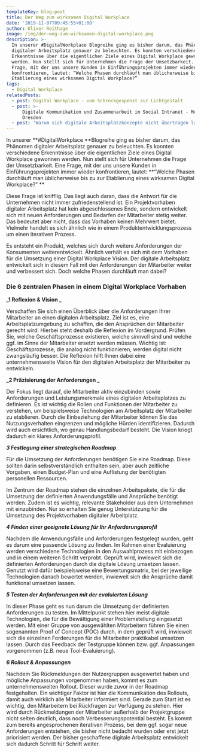 ```yaml
---
templateKey: blog-post
title: Der Weg zum wirksamen Digital Workplace
date: '2019-11-07T09:45:55+01:00'
author: Oliver Reithage
image: /img/der-weg-zum-wirksamen-digital-workplace.png
description: >-
  In unserer #DigitalWorkplace Blogreihe ging es bisher darum, das Phänomen
  digitaler Arbeitsplatz genauer zu beleuchten. Es konnten verschiedene
  Erkenntnisse über die eigentlichen Ziele eines Digital Workplace gewonnen
  werden. Nun stellt sich für Unternehmen die Frage der Umsetzbarkeit. Eine
  Frage, mit der uns unsere Kunden in Einführungsprojekten immer wieder
  konfrontieren, lautet: “Welche Phasen durchläuft man üblicherweise bis zu zur
  Etablierung eines wirksamen Digital Workplace?” 
tags:
  - Digital Workplace
relatedPosts:
  - post: Digital Workplace - vom Schreckgespenst zur Lichtgestalt
  - post: >-
      Digitale Kommunikation und Zusammenarbeit im Social Intranet - Meetup
      Dresden
  - post: 'Warum sich digitale Arbeitsplatzkonzepte nicht übertragen lassen '
---
```

In unserer **\#DigitalWorkplace **Blogreihe ging es bisher darum, das Phänomen digitaler Arbeitsplatz genauer zu beleuchten. Es konnten verschiedene Erkenntnisse über die eigentlichen Ziele eines Digital Workplace gewonnen werden. Nun stellt sich für Unternehmen die Frage der Umsetzbarkeit. Eine Frage, mit der uns unsere Kunden in Einführungsprojekten immer wieder konfrontieren, lautet: **“Welche Phasen durchläuft man üblicherweise bis zu zur Etablierung eines wirksamen Digital Workplace?”
**

Diese Frage ist knifflig. Das liegt auch daran, dass die Antwort für die Unternehmen nicht immer zufriedenstellend ist. Ein Projektvorhaben digitaler Arbeitsplatz hat kein abgeschlossenes Ende, sondern entwickelt sich mit neuen Anforderungen und Bedarfen der Mitarbeiter stetig weiter. Das bedeutet aber nicht, dass das Vorhaben keinen Mehrwert bietet. Vielmehr handelt es sich ähnlich wie in einem Produktentwicklungsprozess um einen iterativen Prozess. 

Es entsteht ein Produkt, welches sich durch weitere Anforderungen der Konsumenten weiterentwickelt. Ähnlich verhält es sich mit dem Vorhaben für die Umsetzung einer Digital Workplace Vision. Der digitale Arbeitsplatz entwickelt sich in diesem Fall mit den Anforderungen der Mitarbeiter weiter und verbessert sich. Doch welche Phasen durchläuft man dabei?  

### Die 6 zentralen Phasen in einem Digital Workplace Vorhaben

**_1 Reflexion & Vision _**

Verschaffen Sie sich einen Überblick über die Anforderungen Ihrer Mitarbeiter an einen digitalen Arbeitsplatz. Ziel ist es, eine Arbeitsplatzumgebung zu schaffen, die den Ansprüchen der Mitarbeiter gerecht wird. Hierbei steht deshalb die Reflexion im Vordergrund. Prüfen Sie, welche Geschäftsprozesse existieren, welche sinnvoll sind und welche ggf. im Sinne der Mitarbeiter ersetzt werden müssen. Wichtig ist: Geschäftsprozesse, die analog nicht funktionieren, werden digital nicht zwangsläufig besser. Die Reflexion hilft Ihnen dabei eine unternehmensweite Vision für den digitalen Arbeitsplatz der Mitarbeiter zu entwickeln. 

**_2 Präzisierung der Anforderungen _**

Der Fokus liegt darauf, die Mitarbeiter aktiv einzubinden sowie Anforderungen und Leistungsmerkmale eines digitalen Arbeitsplatzes zu definieren. Es ist wichtig die Rollen und Funktionen der Mitarbeiter zu verstehen, um beispielsweise Technologien am Arbeitsplatz der Mitarbeiter zu etablieren. Durch die Einbeziehung der Mitarbeiter können Sie das Nutzungsverhalten eingrenzen und mögliche Hürden identifizieren. Dadurch wird auch ersichtlich, wo genau Handlungsbedarf besteht. Die Vision kriegt dadurch ein klares Anforderungsprofil. 

_**3 Festlegung einer strategischen Roadmap**_

Für die Umsetzung der Anforderungen benötigen Sie eine Roadmap. Diese sollten darin selbstverständlich enthalten sein, aber auch zeitliche Vorgaben, einen Budget-Plan und eine Auflistung der benötigten personellen Ressourcen. 

Im Zentrum der Roadmap stehen die einzelnen Arbeitspakete, die für die Umsetzung der definierten Anwendungsfälle und Ansprüche benötigt werden. Zudem ist es wichtig, relevante Stakeholder aus dem Unternehmen mit einzubinden. Nur so erhalten Sie genug Unterstützung für die Umsetzung des Projektvorhaben digitaler Arbeitplatz.  

_**4 Finden einer geeignete Lösung für Ihr Anforderungsprofil**_

Nachdem die Anwendungsfälle und Anforderungen festgelegt wurden, geht es darum eine passende Lösung zu finden. Im Rahmen einer Evaluierung werden verschiedene Technologien in den Auswahlprozess mit einbezogen und in einem weiteren Schritt verprobt. Geprüft wird, inwieweit sich die definierten Anforderungen durch die digitale Lösung umsetzen lassen. Genutzt wird dafür beispielsweise eine Bewertungsmatrix, bei der jeweilige Technologien danach bewertet werden, inwieweit sich die Ansprüche damit funktional umsetzen lassen.  

_**5 Testen der Anforderungen mit der evaluierten Lösung**_

In dieser Phase geht es nun darum die Umsetzung der definierten Anforderungen zu testen. Im Mittelpunkt stehen hier meist digitale Technologien, die für die Bewältigung einer Problemstellung eingesetzt werden. Mit einer Gruppe von ausgewählten Mitarbeitern führen Sie einen sogenannten Proof of Concept (POC) durch, in dem geprüft wird, inwieweit sich die einzelnen Forderungen für die Mitarbeiter praktikabel umsetzen lassen. Durch das Feedback der Testgruppe können bzw. ggf. Anpassungen vorgenommen (z.B. neue Tool-Evaluierung). 

_**6 Rollout & Anpassungen**_

Nachdem Sie Rückmeldungen der Nutzergruppen ausgewertet haben und mögliche Anpassungen vorgenommen haben, kommt es zum unternehmensweiten Rollout. Dieser wurde zuvor in der Roadmap festgehalten. Ein wichtiger Faktor ist hier die Kommunikation des Rollouts, damit auch wirklich alle Mitarbeiter informiert sind. Gerade zum Start ist es wichtig, den Mitarbeitern bei Rückfragen zur Verfügung zu stehen. Hier wird durch Rückmeldungen der Mitarbeiter außerhalb der Projektgruppe nicht selten deutlich, dass noch Verbesserungspotential besteht. Es kommt zum bereits angesprochenen iterativen Prozess, bei dem ggf. sogar neue Anforderungen entstehen, die bisher nicht bedacht wurden oder erst jetzt priorisiert werden. Der bisher geschaffene digitale Arbeitsplatz entwickelt sich dadurch Schritt für Schritt weiter.
